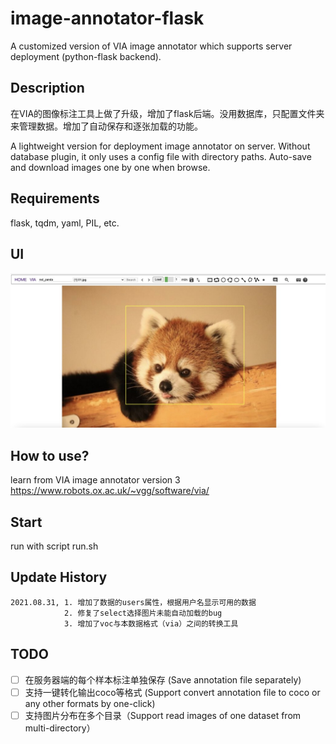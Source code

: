 # image-annotator-flask
A customized version of VIA image annotator which supports server deployment (python-flask backend).

## Description
在VIA的图像标注工具上做了升级，增加了flask后端。没用数据库，只配置文件夹来管理数据。增加了自动保存和逐张加载的功能。

A lightweight version for deployment image annotator on server. Without database plugin, it only uses a config file with directory paths. Auto-save and download images one by one when browse.

## Requirements
flask, tqdm, yaml, PIL, etc.

## UI
![page](src/pic/a.jpg)

## How to use?
learn from VIA image annotator version 3 
https://www.robots.ox.ac.uk/~vgg/software/via/


## Start
run with script run.sh

## Update History
    2021.08.31, 1. 增加了数据的users属性，根据用户名显示可用的数据
                2. 修复了select选择图片未能自动加载的bug
                3. 增加了voc与本数据格式（via）之间的转换工具

## TODO
- [ ] 在服务器端的每个样本标注单独保存 (Save annotation file separately)
- [ ] 支持一键转化输出coco等格式 (Support convert annotation file to coco or any other formats by one-click)
- [ ] 支持图片分布在多个目录（Support read images of one dataset from multi-directory）
